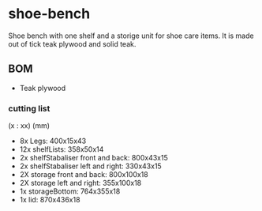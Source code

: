 # shoe-bench
Shoe bench with one shelf  and a storige unit for shoe care items. It is made out of tick teak plywood
and solid teak. 

## BOM
* Teak plywood 

### cutting list 
(<amount>x <name>: <length>x<width>x<height>) (mm)
* 8x Legs: 400x15x43 
* 12x shelfLists: 358x50x14
* 2x shelfStabaliser front and back: 800x43x15
* 2x shelfStabaliser left and right: 330x43x15
* 2X storage front and back: 800x100x18
* 2X storage left and right: 355x100x18
* 1x storageBottom: 764x355x18
* 1x lid: 870x436x18
